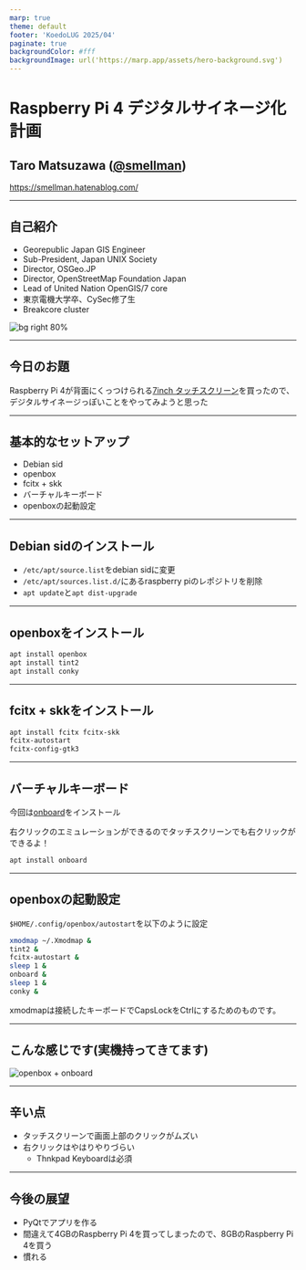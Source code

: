 ```yaml
---
marp: true
theme: default
footer: 'KoedoLUG 2025/04'
paginate: true
backgroundColor: #fff
backgroundImage: url('https://marp.app/assets/hero-background.svg')
---
```


# Raspberry Pi 4 デジタルサイネージ化計画

## Taro Matsuzawa ([@smellman](https://x.com/smellman))

https://smellman.hatenablog.com/

---

## 自己紹介

- Georepublic Japan GIS Engineer
- Sub-President, Japan UNIX Society
- Director, OSGeo.JP
- Director, OpenStreetMap Foundation Japan
- Lead of United Nation OpenGIS/7 core
- 東京電機大学卒、CySec修了生
- Breakcore cluster

![bg right 80%](https://i.imgur.com/ntziIEx.png)

---

## 今日のお題

Raspberry Pi 4が背面にくっつけられる[7inch タッチスクリーン](https://amzn.to/3RBKlqZ)を買ったので、デジタルサイネージっぽいことをやってみようと思った

---

## 基本的なセットアップ

- Debian sid
- openbox
- fcitx + skk
- バーチャルキーボード
- openboxの起動設定

---

## Debian sidのインストール

- `/etc/apt/source.list`をdebian sidに変更
- `/etc/apt/sources.list.d/`にあるraspberry piのレポジトリを削除
- `apt update`と`apt dist-upgrade`

---

## openboxをインストール

```bash
apt install openbox
apt install tint2
apt install conky
```

---

## fcitx + skkをインストール

```bash
apt install fcitx fcitx-skk
fcitx-autostart
fcitx-config-gtk3
```

---

## バーチャルキーボード

今回は[onboard](https://launchpad.net/onboard)をインストール

右クリックのエミュレーションができるのでタッチスクリーンでも右クリックができるよ！

```bash
apt install onboard
```

---

## openboxの起動設定

`$HOME/.config/openbox/autostart`を以下のように設定

```bash
xmodmap ~/.Xmodmap &
tint2 &
fcitx-autostart &
sleep 1 &
onboard &
sleep 1 &
conky &
```

xmodmapは接続したキーボードでCapsLockをCtrlにするためのものです。

---

## こんな感じです(実機持ってきてます)

![openbox + onboard](https://i.gyazo.com/d85320378f4b57aa6ab7823770059084.png)

---

## 辛い点

- タッチスクリーンで画面上部のクリックがムズい
- 右クリックはやはりやりづらい
  - Thnkpad Keyboardは必須

---

## 今後の展望

- PyQtでアプリを作る
- 間違えて4GBのRaspberry Pi 4を買ってしまったので、8GBのRaspberry Pi 4を買う
- 慣れる
